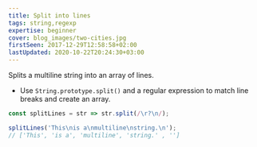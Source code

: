 ```yaml
---
title: Split into lines
tags: string,regexp
expertise: beginner
cover: blog_images/two-cities.jpg
firstSeen: 2017-12-29T12:58:58+02:00
lastUpdated: 2020-10-22T20:24:30+03:00
---
```


Splits a multiline string into an array of lines.

- Use `String.prototype.split()` and a regular expression to match line breaks and create an array.

```js
const splitLines = str => str.split(/\r?\n/);
```

```js
splitLines('This\nis a\nmultiline\nstring.\n');
// ['This', 'is a', 'multiline', 'string.' , '']
```
